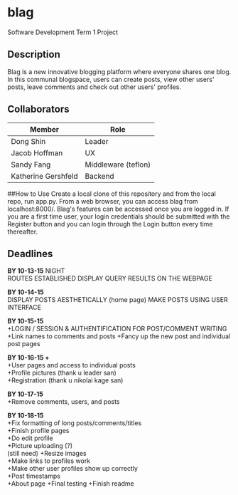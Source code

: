 # blag
Software Development Term 1 Project

## Description
Blag is a new innovative blogging platform where everyone shares one blog. In this communal blogspace, users can create posts, view other users' posts, leave comments and check out other users' profiles. 
## Collaborators
|   **Member**         |            **Role**            |
|----------------------|--------------------------------|
|Dong Shin             | Leader                         |
|Jacob Hoffman         | UX                             |
|Sandy Fang            | Middleware (teflon)            |
|Katherine Gershfeld   | Backend                        |

##How to Use
Create a local clone of this repository and from the local repo, run app.py. From a web browser, you can access blag from localhost:8000/. Blag's features can be accessed once you are logged in. If you are a first time user, your login credentials should be submitted with the Register button and you can login through the Login button every time thereafter. 
## Deadlines
**BY 10-13-15** NIGHT <br>
ROUTES ESTABLISHED
DISPLAY QUERY RESULTS ON THE WEBPAGE

**BY 10-14-15** <br>
DISPLAY POSTS AESTHETICALLY (home page)
MAKE POSTS USING USER INTERFACE

**BY 10-15-15** <br>
+LOGIN / SESSION & AUTHENTIFICATION FOR POST/COMMENT WRITING <br>
+Link names to comments and posts
+Fancy up the new post and individual post pages

**BY 10-16-15 +** <br>
+User pages and access to individual posts <br>
+Profile pictures (thank u leader san) <br>
+Registration (thank u nikolai kage san) <br>

**BY 10-17-15** <br>
+Remove comments, users, and posts <br>

**BY 10-18-15** <br>
+Fix formatting of long posts/comments/titles <br>
+Finish profile pages<br>
+Do edit profile <br>
+Picture uploading (?) <br>
(still need)
+Resize images <br>
+Make links to profiles work <br>
+Make other user profiles show up correctly <br>
+Post timestamps <br>
+About page
+Final testing
+Finish readme
